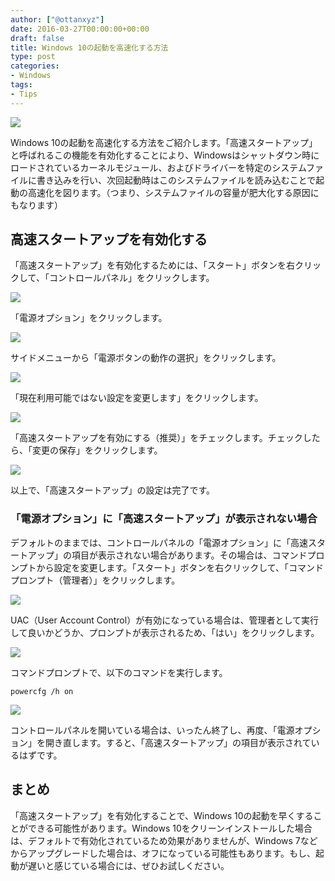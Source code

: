 ```yaml
---
author: ["@ottanxyz"]
date: 2016-03-27T00:00:00+00:00
draft: false
title: Windows 10の起動を高速化する方法
type: post
categories:
- Windows
tags:
- Tips
---
```


![](160327-56f7d2bd526fb.jpg)






Windows 10の起動を高速化する方法をご紹介します。「高速スタートアップ」と呼ばれるこの機能を有効化することにより、Windowsはシャットダウン時にロードされているカーネルモジュール、およびドライバーを特定のシステムファイルに書き込みを行い、次回起動時はこのシステムファイルを読み込むことで起動の高速化を図ります。（つまり、システムファイルの容量が肥大化する原因にもなります）





## 高速スタートアップを有効化する





「高速スタートアップ」を有効化するためには、「スタート」ボタンを右クリックして、「コントロールパネル」をクリックします。





![](160327-56f7d2be2ecb4-1.png)






「電源オプション」をクリックします。





![](160327-56f7d2c0a3bed-1.png)






サイドメニューから「電源ボタンの動作の選択」をクリックします。





![](160327-56f7d2ca2c63e.png)






「現在利用可能ではない設定を変更します」をクリックします。





![](160327-56f7d2d2b0fc3-1.png)






「高速スタートアップを有効にする（推奨）」をチェックします。チェックしたら、「変更の保存」をクリックします。





![](160327-56f7d2dc3636d.png)






以上で、「高速スタートアップ」の設定は完了です。





### 「電源オプション」に「高速スタートアップ」が表示されない場合





デフォルトのままでは、コントロールパネルの「電源オプション」に「高速スタートアップ」の項目が表示されない場合があります。その場合は、コマンドプロンプトから設定を変更します。「スタート」ボタンを右クリックして、「コマンドプロンプト（管理者）」をクリックします。





![](160327-56f7d2e5772ea-1.png)






UAC（User Account Control）が有効になっている場合は、管理者として実行して良いかどうか、プロンプトが表示されるため、「はい」をクリックします。





![](160327-56f7d2e83257c.png)






コマンドプロンプトで、以下のコマンドを実行します。





    powercfg /h on





![](160327-56f7d2e90954a-1.png)






コントロールパネルを開いている場合は、いったん終了し、再度、「電源オプション」を開き直します。すると、「高速スタートアップ」の項目が表示されているはずです。





## まとめ





「高速スタートアップ」を有効化することで、Windows 10の起動を早くすることができる可能性があります。Windows 10をクリーンインストールした場合は、デフォルトで有効化されているため効果がありませんが、Windows 7などからアップグレードした場合は、オフになっている可能性もあります。もし、起動が遅いと感じている場合には、ぜひお試しください。
